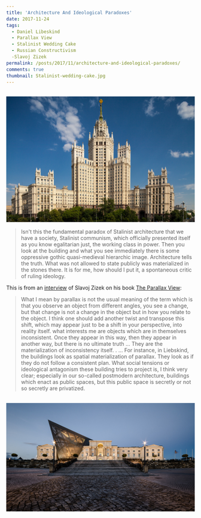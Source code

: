 ```yaml
--- 
title: 'Architecture And Ideological Paradoxes' 
date: 2017-11-24
tags:
  - Daniel Libeskind
  - Parallax View 
  - Stalinist Wedding Cake
  - Russian Constructivism
  -Slavoj Zizek
permalink: /posts/2017/11/architecture-and-ideological-paradoxes/  
comments: true
thumbnail: Stalinist-wedding-cake.jpg
---
```


<br/><img src='/images/posts/nov17/Stalinist-wedding-cake.jpg'>


> Isn't this the fundamental paradox of Stalinist architecture that we have a society, Stalinist communism, which officially presented itself as you know egalitarian just, the working class in power. Then you look at the building and what you see immediately there is some oppressive gothic quasi-medieval hierarchic image. Architecture tells the truth. What was not allowed to state publicly was materialized in the stones there. It is for me, how should I put it, a spontaneous critic of ruling ideology. 

This is from an [interview](https://www.youtube.com/watch?v=fi6QT-10Ecw) of Slavoj Zizek on his book [The Parallax View](https://www.lrb.co.uk/v28/n17/fredric-jameson/first-impressions): 

> What I mean by parallax is not the usual meaning of the term which is that you observe an object from different angles, you see a change, but that change is not a change in the object but in how you relate to the object.  I think one should add another twist and transpose this shift, which may appear just to be a shift in your perspective, into reality itself. what interests me are objects which are in themselves inconsistent. Once they appear in this way, then they appear in another way, but there is no ultimate truth ... They are the materialization of inconsistency itself. . ... For instance, in Liebskind, the buildings look as spatial materialization of parallax. They look as if they do not follow a consistent plan.  What social tensions or ideological antagonism these building tries to project is, I think very clear; especially in our so-called postmodern architecture, buildings which enact as public spaces, but this public space is secretly or not so secretly are privatized.


<br/><img src='/images/posts/nov17/Dresden-museum-libeskind.jpg'>
